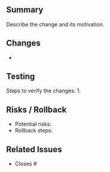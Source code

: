 ## Summary

Describe the change and its motivation.

## Changes
- 

## Testing
Steps to verify the changes:
1. 

## Risks / Rollback
- Potential risks:
- Rollback steps:

## Related Issues
- Closes #